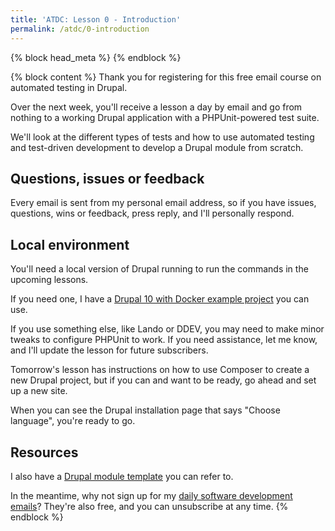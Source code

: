 ```yaml
---
title: 'ATDC: Lesson 0 - Introduction'
permalink: /atdc/0-introduction
---
```


{% block head_meta %}
<meta name="robots" content="noindex">
{% endblock %}

{% block content %}
Thank you for registering for this free email course on automated testing in Drupal.

Over the next week, you'll receive a lesson a day by email and go from nothing to a working Drupal application with a PHPUnit-powered test suite.

We'll look at the different types of tests and how to use automated testing and test-driven development to develop a Drupal module from scratch.

## Questions, issues or feedback

Every email is sent from my personal email address, so if you have issues, questions, wins or feedback, press reply, and I'll personally respond.

## Local environment

You'll need a local version of Drupal running to run the commands in the upcoming lessons.

If you need one, I have a [Drupal 10 with Docker example project](https://github.com/opdavies/docker-example-drupal) you can use.

If you use something else, like Lando or DDEV, you may need to make minor tweaks to configure PHPUnit to work. If you need assistance, let me know, and I'll update the lesson for future subscribers.

Tomorrow's lesson has instructions on how to use Composer to create a new Drupal project, but if you can and want to be ready, go ahead and set up a new site.

When you can see the Drupal installation page that says "Choose language", you're ready to go.

## Resources

I also have a [Drupal module template](https://github.com/opdavies/drupal-module-template) you can refer to.

In the meantime, why not sign up for my [daily software development emails](https://www.oliverdavies.uk/daily)? They're also free, and you can unsubscribe at any time.
{% endblock %}
